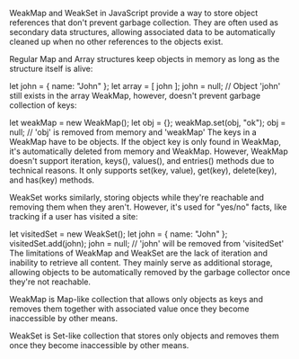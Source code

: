 WeakMap and WeakSet in JavaScript provide a way to store object references that don't prevent garbage collection. They are often used as secondary data structures, allowing associated data to be automatically cleaned up when no other references to the objects exist.

Regular Map and Array structures keep objects in memory as long as the structure itself is alive:


let john = { name: "John" };
let array = [ john ];
john = null;  // Object 'john' still exists in the array
WeakMap, however, doesn't prevent garbage collection of keys:


let weakMap = new WeakMap();
let obj = {};
weakMap.set(obj, "ok");
obj = null;  // 'obj' is removed from memory and 'weakMap'
The keys in a WeakMap have to be objects. If the object key is only found in WeakMap, it's automatically deleted from memory and WeakMap. However, WeakMap doesn't support iteration, keys(), values(), and entries() methods due to technical reasons. It only supports set(key, value), get(key), delete(key), and has(key) methods.

WeakSet works similarly, storing objects while they're reachable and removing them when they aren't. However, it's used for "yes/no" facts, like tracking if a user has visited a site:


let visitedSet = new WeakSet();
let john = { name: "John" };
visitedSet.add(john);
john = null;  // 'john' will be removed from 'visitedSet'
The limitations of WeakMap and WeakSet are the lack of iteration and inability to retrieve all content. They mainly serve as additional storage, allowing objects to be automatically removed by the garbage collector once they're not reachable.

WeakMap is Map-like collection that allows only objects as keys and removes them together with associated value once they become inaccessible by other means.

WeakSet is Set-like collection that stores only objects and removes them once they become inaccessible by other means.